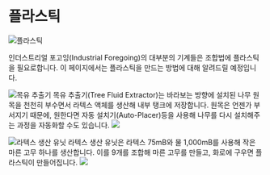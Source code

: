 # 플라스틱

![플라스틱](item:industrialforegoing:plastic)

인더스트리얼 포고잉(Industrial Foregoing)의 대부분의 기계들은 조합법에 플라스틱을 필요로합니다. 이 페이지에서는 플라스틱을 만드는 방법에 대해 알려드릴 예정입니다.

![목유 추출기](item:industrialforegoing:tree\_fluid\_extractor)
목유 추출기(Tree Fluid Extractor)는 바라보는 방향에 설치된 나무 원목을 천천히 부수면서 라텍스 액체를 생산해 내부 탱크에 저장합니다.
원목은 언젠가 부서지기 때문에, 원한다면 자동 설치기(Auto-Placer)등을 사용해 나무를 다시 설치해주는 과정을 자동화할 수도 있습니다.
![](fluid_extractor.png)

![라텍스 생산 유닛](item:industrialforegoing:latex\_processing\_unit)
라텍스 생산 유닛은 라텍스 75mB와 물 1,000mB를 사용해 작은 마른 고무 하나를 생산합니다. 이를 9개를 조합해 마른 고무를 만들고, 화로에 구우면 플라스틱이 만들어집니다.
![](latex_processing.png)